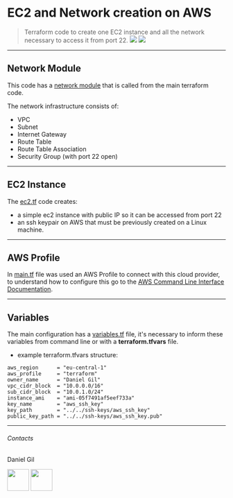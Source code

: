 # EC2 and Network creation on AWS

> Terraform code to create one EC2 instance and all the network necessary to access it from port 22.
![](https://dashboard.snapcraft.io/site_media/appmedia/2017/05/logo-terraform-38bd0e32.png) ![](https://assets.cloud.im/prod/ux1/images/logos/aws/aws-2x.png)

---
## Network Module
This code has a [network module](https://github.com/danielcgil83/terraform-aws-ec2-net/tree/main/network) that is called from the main terraform code.

The network infrastructure consists of:

- VPC
- Subnet
- Internet Gateway
- Route Table
- Route Table Association
- Security Group (with port 22 open)

---
## EC2 Instance
The [ec2.tf](https://github.com/danielcgil83/terraform-aws-ec2-net/blob/main/ec2.tf) code creates:
- a simple ec2 instance with  public IP so it can be accessed from port 22
- an ssh keypair on AWS that must be previously created on a Linux machine.

---
## AWS Profile
In [main.tf](https://github.com/danielcgil83/terraform-aws-ec2-net/blob/main/main.tf) file was used an AWS Profile to connect with this cloud provider, to understand how to configure this go to the [AWS Command Line Interface Documentation](https://docs.aws.amazon.com/cli/latest/userguide/cli-configure-files.html).

---
## Variables
The main configuration has a [variables.tf](https://github.com/danielcgil83/terraform-aws-ec2-net/blob/main/variables.tf) file, it's necessary to inform these variables from command line or with a **terraform.tfvars** file.

- example terraform.tfvars structure:

```hcl
aws_region      = "eu-central-1"
aws_profile     = "terraform"
owner_name      = "Daniel Gil"
vpc_cidr_block  = "10.0.0.0/16"
sub_cidr_block  = "10.0.1.0/24"
instance_ami    = "ami-05f7491af5eef733a"
key_name        = "aws_ssh_key"
key_path        = "../../ssh-keys/aws_ssh_key"
public_key_path = "../../ssh-keys/aws_ssh_key.pub"
```

---
###### Contacts

Daniel Gil

[<img src="https://2.bp.blogspot.com/-T2mwdMnQkpI/W2pm1YXGMCI/AAAAAAAAIUU/jwi55-AuipczHEkxZ8KxrtvGU7ldTleeQCLcBGAs/s1600/mail-icon-iconfinder.png" width="50" height="50">](danielcgil83@gmail.com) [<img src="https://is2-ssl.mzstatic.com/image/thumb/Purple125/v4/60/26/7b/60267ba2-33d6-7d5e-7b61-056e9e448d4c/AppIcon-0-0-1x_U007emarketing-0-0-0-7-0-0-sRGB-0-0-0-GLES2_U002c0-512MB-85-220-0-0.png/256x256bb.png" width="50" height="50">](https://www.linkedin.com/in/daniel-cardoso-gil/)
